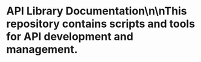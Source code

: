 # API Library Documentation\n\nThis repository contains scripts and tools for API development and management.
